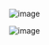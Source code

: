 ![image](https://github.com/user-attachments/assets/8cb9b703-3a89-4c8f-b556-28f7e62e5666)




![image](https://github.com/user-attachments/assets/8d1babea-5dc9-4edb-b85a-756876e06eea)
